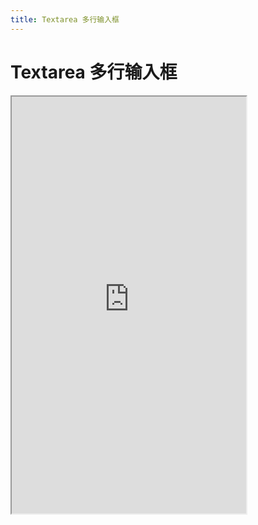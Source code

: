 ```yaml
---
title: Textarea 多行输入框
---
```


# Textarea 多行输入框

<iframe src="https://cfg-design.github.io/cfgd-uniapp3/#/pages/textarea/index" style="width: 375px; height: 667px" />

### 基本使用

```vue-html
<c-textarea v-model:value="value" />
```

### API

### Textarea Props {#props}

| 名称              | 类型                     | 默认值             | 版本           | 说明           |
|:-----------------|:------------------------|:------------------|:--------------|:--------------|
| c                | string                  | default           |               | 配置名。[使用说明](/guide/props.html#config)    |
| props            | TextareaProps              | undefined         |               | 全部 props 。 [使用说明](/guide/props.html) |
| c-class          | HTMLAttributes['class'] | undefined         |               | 自定义类名 |
| c-style          | HTMLAttributes['style'] | undefined         |               | 自定义样式 |
| textarea-class   | HTMLAttributes['class'] | undefined         |               | textarea 的自定义类名 |
| textarea-style   | HTMLAttributes['style'] | undefined         |               | textarea 的自定义样式 |
| value            | string                  | undefined         |               | 输入框的内容   |
| placeholder      | string                  | undefined         |               | 输入框为空时占位符   |
| size             | string \| number        | m                 |               | 字体大小。 [使用说明](/guide/font-sizes.html)   |
| height           | string \| number        | undefined         |               | 高度   |
| readonly         | boolean                 | undefined         |               | 是否只读   |
| show-count       | boolean                 | undefined         |               | 是否显示输入字数统计   |
| count-props      | TextProps               | undefined         |               | [TextProps](/components/text.html#props)   |
| border           | boolean                 | undefined         |               | 是否显示边框   |
| border-bottom    | boolean                 | undefined         |               | 是否显示下边框   |
| radius           | string \| number        | undefined         |               | 圆角值。 [使用说明](/guide/radiuses.html)   |
| path             | string                  | undefined         |               | CForm value 对象的属性名，用于校验   |
| no-feedback      | boolean                 | undefined         |               | 是否不展示校验反馈   |
| disabled         | boolean                 | undefined         |               | 是否禁用   |
| maxlength        | number                  | 140               |               | 最大输入长度，设置为 -1 的时候不限制最大长度   |
| focus            | boolean                 | undefined         |               | 获取焦点。在 H5 平台能否聚焦以及软键盘是否跟随弹出，取决于当前浏览器本身的实现。nvue 页面不支持，需使用组件的 focus()、blur() 方法控制焦点   |
| auto-height      | boolean                 | false             |               | 是否自动增高，设置auto-height时，style.height不生效   |

* 更多 Props 请查看 [uniapp textarea](https://uniapp.dcloud.net.cn/component/textarea.html#textarea)

### Textarea Slots {#slots}

| 名称             | 参数                              | 说明           |
|:----------------|:--------------------------------- |:--------------|
| count           | ()                                | 自定义统计内容  |

### Textarea Methods {#methods}

| 名称             | 类型          | 说明               |
|:----------------|:--------------|:------------------|
| focus           | () => void    | 获取焦点           |


### Textarea Events {#events}

| 名称                     | 参数                             | 说明           |
|:------------------------|:---------------------------------|:--------------|
| update:value            | (value: string) => void          | value change 时触发 |
| input                   | (event: any) => void             | [说明](https://uniapp.dcloud.net.cn/component/textarea.html#textarea) |
| focus                   | (event: any) => void             | [说明](https://uniapp.dcloud.net.cn/component/textarea.html#textarea) |
| blur                    | (event: any) => void             | [说明](https://uniapp.dcloud.net.cn/component/textarea.html#textarea) |
| confirm                 | (event: any) => void             | [说明](https://uniapp.dcloud.net.cn/component/textarea.html#textarea) |
| keyboardheightchange    | (event: any) => void             | [说明](https://uniapp.dcloud.net.cn/component/textarea.html#textarea) |
| linechange              | (event: any) => void             | [说明](https://uniapp.dcloud.net.cn/component/textarea.html#textarea) |
